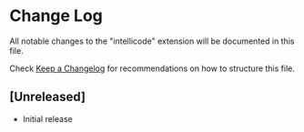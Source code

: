 # Change Log

All notable changes to the "intellicode" extension will be documented in this file.

Check [Keep a Changelog](http://keepachangelog.com/) for recommendations on how to structure this file.

## [Unreleased]

- Initial release